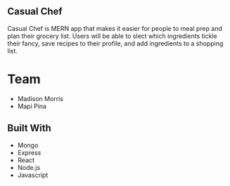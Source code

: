 ## Casual Chef
Casual Chef is MERN app that makes it easier for people to meal prep and plan their grocery list. Users will be able to slect which ingredients tickle their fancy, save recipes to their profile, and add ingredients to a shopping list.

# Team
* Madison Morris
* Mapi Pina

## Built With
* Mongo
* Express
* React
* Node.js
* Javascript